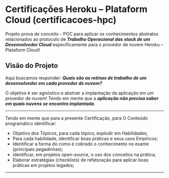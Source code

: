 # Certificações Heroku – Plataform Cloud (certificacoes-hpc)

Projeto prova de conceito - POC para aplicar os conhecimentos abstratos relacionados ao protocolo de _**Trabalho Operacional das stack de um Desenvolvedor Cloud**_ especificamente para o provedor de nuvem Heroku – Plataform Cloud!

## Visão do Projeto

Aqui buscamos responder: _**Quais são as  rotinas de trabalho de um desenvolvedor em cada provedor de nuvem?**_

O objetivo é ser agnóstico e abstrair a implantação da aplicação em um provedor de nuvem! Tendo em mente que a _**aplicação não precisa saber em quais nuvens se encontra implantada**_.

--- 

Tendo em mente que para a presente Certificação, para O Conteúdo programático identificar:
- Objetivo dos Tópicos, para cada tópico, explodir em Habilidades;
- Para cada habilidade, identificar boas práticas e seus usos Empíricos;
- Identificar a forma do como é cobrado o conhecimento no exame (principais pegadinhas);
- identificar, em projetos open-source, o uso dos conceitos na prática;
- Elaborar estratégias (checklists) de refatoração para aplicar boas práticas em projetos legados;

--- 